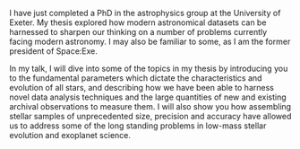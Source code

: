 I have just completed a PhD in the astrophysics group at the University of Exeter. My thesis explored how modern astronomical datasets can be harnessed to sharpen our thinking on a number of problems currently facing modern astronomy. I may also be familiar to some, as I am the former president of Space:Exe. 

In my talk, I will dive into some of the topics in my thesis by introducing you to the fundamental parameters which dictate the characteristics and evolution of all stars, and describing how we have been able to harness novel data analysis techniques and the large quantities of new and existing archival observations to measure them. I will also show you how assembling stellar samples of unprecedented size, precision and accuracy have allowed us to address some of the long standing problems in low-mass stellar evolution and exoplanet science. 

